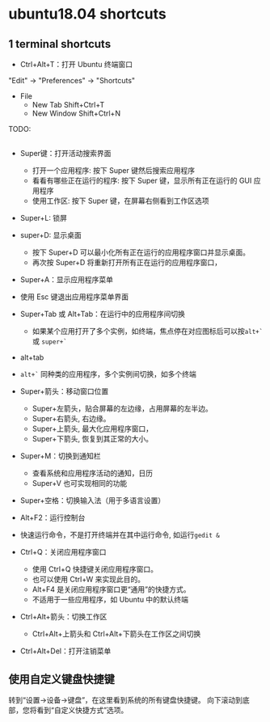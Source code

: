 # ubuntu18.04 shortcuts

## 1 terminal shortcuts
- Ctrl+Alt+T：打开 Ubuntu 终端窗口

"Edit" -> "Preferences" -> "Shortcuts"
- File
  - New Tab		Shift+Ctrl+T
  - New Window	Shift+Ctrl+N

TODO:

##
- Super键：打开活动搜索界面
  - 打开一个应用程序: 按下 Super 键然后搜索应用程序
  - 看看有哪些正在运行的程序: 按下 Super 键，显示所有正在运行的 GUI 应用程序
  - 使用工作区: 按下 Super 键，在屏幕右侧看到工作区选项
- Super+L: 锁屏
- super+D: 显示桌面
  - 按下 Super+D 可以最小化所有正在运行的应用程序窗口并显示桌面。
  - 再次按 Super+D 将重新打开所有正在运行的应用程序窗口，
-  Super+A：显示应用程序菜单
  - 使用 Esc 键退出应用程序菜单界面

- Super+Tab 或 Alt+Tab：在运行中的应用程序间切换
	- 如果某个应用打开了多个实例，如终端，焦点停在对应图标后可以按`` alt+` `` 或
	  `` super+` ``
- alt+tab
- `` alt+` `` 同种类的应用程序，多个实例间切换，如多个终端
- Super+箭头：移动窗口位置
  - Super+左箭头，贴合屏幕的左边缘，占用屏幕的左半边。
  - Super+右箭头, 右边缘。
  - Super+上箭头, 最大化应用程序窗口，
  - Super+下箭头, 恢复到其正常的大小。
- Super+M：切换到通知栏
  - 查看系统和应用程序活动的通知，日历
  - Super+V 也可实现相同的功能
- Super+空格：切换输入法（用于多语言设置）
-  Alt+F2：运行控制台
  - 快速运行命令，不是打开终端并在其中运行命令, 如运行`gedit &`
- Ctrl+Q：关闭应用程序窗口
  - 使用 Ctrl+Q 快捷键关闭应用程序窗口。
  - 也可以使用 Ctrl+W 来实现此目的。
  -	Alt+F4 是关闭应用程序窗口更“通用”的快捷方式。
  - 不适用于一些应用程序，如 Ubuntu 中的默认终端
- Ctrl+Alt+箭头：切换工作区
  - Ctrl+Alt+上箭头和 Ctrl+Alt+下箭头在工作区之间切换
- Ctrl+Alt+Del：打开注销菜单

## 使用自定义键盘快捷键
转到“设置->设备->键盘”，在这里看到系统的所有键盘快捷键。
向下滚动到底部，您将看到“自定义快捷方式”选项。
